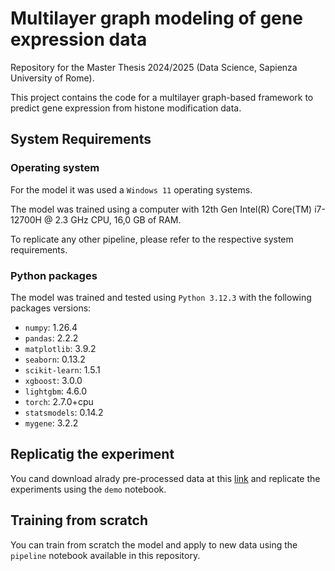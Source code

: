 # Multilayer graph modeling of gene expression data

Repository for the Master Thesis 2024/2025 (Data Science, Sapienza University of Rome). 

This project contains the code for a multilayer graph-based framework to predict gene expression from histone modification data.

## System Requirements

### Operating system 

For the model it was used a `Windows 11`  operating systems.

The model was trained using a computer with 12th Gen Intel(R) Core(TM) i7-12700H @ 2.3 GHz CPU, 16,0 GB of RAM.

To replicate any other pipeline, please refer to the respective system requirements.

### Python packages

The model was trained and tested using `Python 3.12.3` with the following packages versions:

- `numpy`: 1.26.4  
- `pandas`: 2.2.2  
- `matplotlib`: 3.9.2  
- `seaborn`: 0.13.2  
- `scikit-learn`: 1.5.1  
- `xgboost`: 3.0.0  
- `lightgbm`: 4.6.0  
- `torch`: 2.7.0+cpu  
- `statsmodels`: 0.14.2  
- `mygene`: 3.2.2

## Replicatig the experiment

You cand download alrady pre-processed data at this [link](https://drive.google.com/drive/folders/1O4oE5gS5j4Jx9Y0D_gjBhJ2ppOAOoZy6?usp=sharing) and replicate the experiments using the `demo` notebook.

## Training from scratch 

You can train from scratch the model and apply to new data using the `pipeline` notebook available in this repository. 


